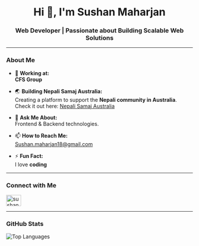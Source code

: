 <h1 align="center">Hi 👋, I'm Sushan Maharjan</h1>
<h3 align="center">Web Developer | Passionate about Building Scalable Web Solutions</h3>

---

### About Me
- 💼 **Working at:**  
  **CFS Group**

- 🌏 **Building Nepali Samaj Australia:**  
  Creating a platform to support the **Nepali community in Australia**.  
  Check it out here: [Nepali Samaj Australia](https://www.nepalisamaj.com.au/)


- 💬 **Ask Me About:**  
  Frontend & Backend technologies.

- 📫 **How to Reach Me:**  
  [Sushan.maharjan18@gmail.com](mailto:Sushan.maharjan18@gmail.com)

- ⚡ **Fun Fact:**  
  I love **coding**

---

### Connect with Me
<p align="left">
  <a href="https://linkedin.com/in/sushan-mjhn/" target="_blank">
    <img align="center" src="https://raw.githubusercontent.com/rahuldkjain/github-profile-readme-generator/master/src/images/icons/Social/linked-in-alt.svg" alt="sushan-mjhn" height="30" width="40" />
  </a>
</p>

---

### GitHub Stats
<p><img align="left" src="https://github-readme-stats.vercel.app/api/top-langs?username=sushmzn9&show_icons=true&locale=en&layout=compact" alt="Top Languages" /></p>

